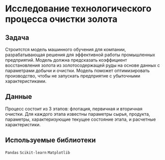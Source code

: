 # Исследование технологического процесса очистки золота

## Задача

Строитстся модель машинного обучения для компании, разрабатывающая решения для эффективной работы промышленных предприятий. Модель должна предсказать коэффициент восстановления золота из золотосодержащей руды на основе данных с параметрами добычи и очистки. Модель поможет оптимизировать производство, чтобы не запускать предприятие с убыточными характеристиками.


## Данные

Процесс состоит из 3 этапов: флотация, первичная и вторичная очистки. Для каждого этапа известны параметры сырья, продукта, параметры, характеризующие текущее состояние этапа, и расчетные характеристики.


## Используемые библиотеки

`Pandas`  `Scikit-learn`  `Matplotlib`